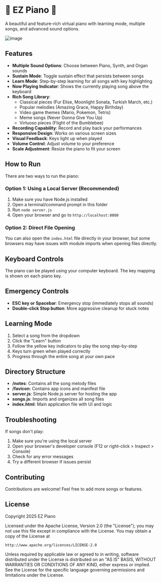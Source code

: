 # 🎹 EZ Piano 🎹

A beautiful and feature-rich virtual piano with learning mode, multiple songs, and advanced sound options.

![image](https://github.com/user-attachments/assets/6ab3100a-6c99-4915-863b-c7b1e605509d)


## Features

- **Multiple Sound Options**: Choose between Piano, Synth, and Organ sounds
- **Sustain Mode**: Toggle sustain effect that persists between songs
- **Learn Mode**: Step-by-step learning for all songs with key highlighting
- **Now Playing Indicator**: Shows the currently playing song above the keyboard
- **Rich Song Library**: 
  - Classical pieces (Fur Elise, Moonlight Sonata, Turkish March, etc.)
  - Popular melodies (Amazing Grace, Happy Birthday)
  - Video game themes (Mario, Pokemon, Tetris)
  - Meme songs (Never Gonna Give You Up)
  - Virtuoso pieces (Flight of the Bumblebee)
- **Recording Capability**: Record and play back your performances
- **Responsive Design**: Works on various screen sizes
- **Visual Feedback**: Keys light up when played
- **Volume Control**: Adjust volume to your preference
- **Scale Adjustment**: Resize the piano to fit your screen

## How to Run

There are two ways to run the piano:

### Option 1: Using a Local Server (Recommended)

1. Make sure you have Node.js installed
2. Open a terminal/command prompt in this folder
3. Run `node server.js`
4. Open your browser and go to `http://localhost:8080`

### Option 2: Direct File Opening

You can also open the `index.html` file directly in your browser, but some browsers may have issues with module imports when opening files directly.

## Keyboard Controls

The piano can be played using your computer keyboard. The key mapping is shown on each piano key.

## Emergency Controls

- **ESC key or Spacebar**: Emergency stop (immediately stops all sounds)
- **Double-click Stop button**: More aggressive cleanup for stuck notes

## Learning Mode

1. Select a song from the dropdown
2. Click the "Learn" button
3. Follow the yellow key indicators to play the song step-by-step
4. Keys turn green when played correctly
5. Progress through the entire song at your own pace

## Directory Structure

- **/notes**: Contains all the song melody files
- **/favicon**: Contains app icons and manifest file
- **server.js**: Simple Node.js server for hosting the app
- **songs.js**: Imports and organizes all song files
- **index.html**: Main application file with UI and logic

## Troubleshooting

If songs don't play:

1. Make sure you're using the local server
2. Open your browser's developer console (F12 or right-click > Inspect > Console)
3. Check for any error messages
4. Try a different browser if issues persist

## Contributing

Contributions are welcome! Feel free to add more songs or features.

## License

Copyright 2025 EZ Piano

Licensed under the Apache License, Version 2.0 (the "License");
you may not use this file except in compliance with the License.
You may obtain a copy of the License at

    http://www.apache.org/licenses/LICENSE-2.0

Unless required by applicable law or agreed to in writing, software
distributed under the License is distributed on an "AS IS" BASIS,
WITHOUT WARRANTIES OR CONDITIONS OF ANY KIND, either express or implied.
See the License for the specific language governing permissions and
limitations under the License. 
